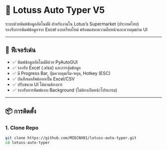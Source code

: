 # 🛒 Lotuss Auto Typer V5

ระบบช่วยพิมพ์ข้อมูลอัตโนมัติ สำหรับงานใน Lotus’s Supermarket (ประเทศไทย)  
รองรับการพิมพ์ข้อมูลจาก Excel แบบเรียลไทม์ พร้อมแสดงความคืบหน้าและควบคุมผ่าน UI

---

## 🚀 ฟีเจอร์เด่น
- ✅ พิมพ์ข้อมูลอัตโนมัติด้วย PyAutoGUI
- ✅ รองรับ Excel (.xlsx) และการสุ่มข้อมูล
- ✅ มี Progress Bar, ปุ่มควบคุมเริ่ม-หยุด, Hotkey (ESC)
- ✅ บันทึกผลลัพธ์ออกเป็น Excel/CSV
- ✅ ปรับขนาด UI ได้ตามต้องการ
- ✅ รองรับการพิมพ์แบบ Background (ไม่ต้องเปิดหน้าโปรแกรม)

---

## 📦 การติดตั้ง

### 1. Clone Repo
```bash
git clone https://github.com/MIECNX01/lotuss-auto-typer.git
cd lotuss-auto-typer
